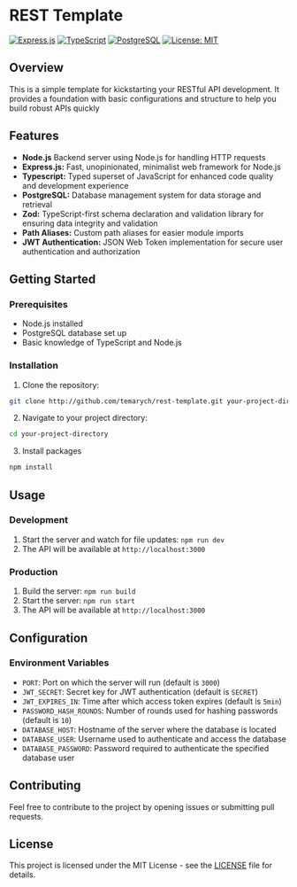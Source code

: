 # REST Template

[![Express.js](https://img.shields.io/badge/Express.js-4.18.2-blue.svg)](https://expressjs.com/)
[![TypeScript](https://img.shields.io/badge/TypeScript-5.3.2-blue.svg)](https://www.typescriptlang.org/)
[![PostgreSQL](https://img.shields.io/badge/PostgreSQL-16-blue.svg)](https://www.postgresql.org/)
[![License: MIT](https://img.shields.io/badge/License-MIT-yellow.svg)](https://opensource.org/licenses/MIT)

## Overview

This is a simple template for kickstarting your RESTful API development. It provides a foundation with basic configurations and structure to help you build robust APIs quickly

## Features

- **Node.js** Backend server using Node.js for handling HTTP requests
- **Express.js:** Fast, unopinionated, minimalist web framework for Node.js
- **Typescript:** Typed superset of JavaScript for enhanced code quality and development experience
- **PostgreSQL:** Database management system for data storage and retrieval
- **Zod:** TypeScript-first schema declaration and validation library for ensuring data integrity and validation
- **Path Aliases:** Custom path aliases for easier module imports
- **JWT Authentication:** JSON Web Token implementation for secure user authentication and authorization

## Getting Started

### Prerequisites

- Node.js installed
- PostgreSQL database set up
- Basic knowledge of TypeScript and Node.js

### Installation

1. Clone the repository:
```bash
git clone http://github.com/temarych/rest-template.git your-project-directory
```

2. Navigate to your project directory:
```bash
cd your-project-directory
```

3. Install packages
```bash
npm install
```

## Usage

### Development

1. Start the server and watch for file updates: `npm run dev`
2. The API will be available at `http://localhost:3000`

### Production

1. Build the server: `npm run build`
2. Start the server: `npm run start`
3. The API will be available at `http://localhost:3000`

## Configuration

### Environment Variables

- `PORT`: Port on which the server will run (default is `3000`)
- `JWT_SECRET`: Secret key for JWT authentication (default is `SECRET`)
- `JWT_EXPIRES_IN`: Time after which access token expires (default is `5min`)
- `PASSWORD_HASH_ROUNDS`: Number of rounds used for hashing passwords (default is `10`)
- `DATABASE_HOST`: Hostname of the server where the database is located
- `DATABASE_USER`: Username used to authenticate and access the database
- `DATABASE_PASSWORD`: Password required to authenticate the specified database user

## Contributing

Feel free to contribute to the project by opening issues or submitting pull requests.

## License

This project is licensed under the MIT License - see the [LICENSE](LICENSE) file for details.
